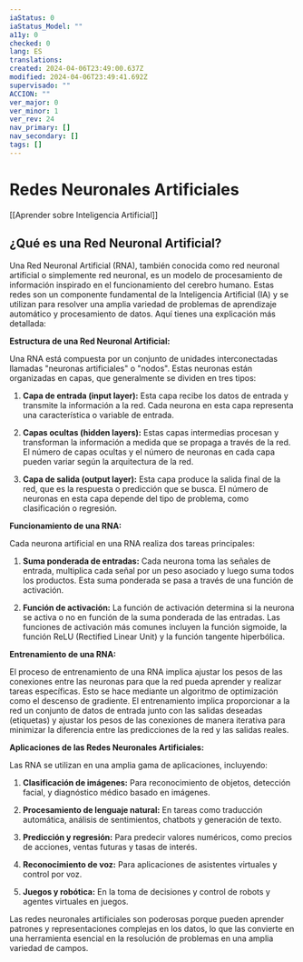 ```yaml
---
iaStatus: 0
iaStatus_Model: ""
a11y: 0
checked: 0
lang: ES
translations: 
created: 2024-04-06T23:49:00.637Z
modified: 2024-04-06T23:49:41.692Z
supervisado: ""
ACCION: ""
ver_major: 0
ver_minor: 1
ver_rev: 24
nav_primary: []
nav_secondary: []
tags: []
---
```

# Redes Neuronales Artificiales

[[Aprender sobre Inteligencia Artificial]]

## ¿Qué es una Red Neuronal Artificial?

Una Red Neuronal Artificial (RNA), también conocida como red neuronal artificial o simplemente red neuronal, es un modelo de procesamiento de información inspirado en el funcionamiento del cerebro humano. Estas redes son un componente fundamental de la Inteligencia Artificial (IA) y se utilizan para resolver una amplia variedad de problemas de aprendizaje automático y procesamiento de datos. Aquí tienes una explicación más detallada:

**Estructura de una Red Neuronal Artificial:**

Una RNA está compuesta por un conjunto de unidades interconectadas llamadas "neuronas artificiales" o "nodos". Estas neuronas están organizadas en capas, que generalmente se dividen en tres tipos:

1. **Capa de entrada (input layer):** Esta capa recibe los datos de entrada y transmite la información a la red. Cada neurona en esta capa representa una característica o variable de entrada.
    
2. **Capas ocultas (hidden layers):** Estas capas intermedias procesan y transforman la información a medida que se propaga a través de la red. El número de capas ocultas y el número de neuronas en cada capa pueden variar según la arquitectura de la red.
    
3. **Capa de salida (output layer):** Esta capa produce la salida final de la red, que es la respuesta o predicción que se busca. El número de neuronas en esta capa depende del tipo de problema, como clasificación o regresión.
    

**Funcionamiento de una RNA:**

Cada neurona artificial en una RNA realiza dos tareas principales:

1. **Suma ponderada de entradas:** Cada neurona toma las señales de entrada, multiplica cada señal por un peso asociado y luego suma todos los productos. Esta suma ponderada se pasa a través de una función de activación.
    
2. **Función de activación:** La función de activación determina si la neurona se activa o no en función de la suma ponderada de las entradas. Las funciones de activación más comunes incluyen la función sigmoide, la función ReLU (Rectified Linear Unit) y la función tangente hiperbólica.
    

**Entrenamiento de una RNA:**

El proceso de entrenamiento de una RNA implica ajustar los pesos de las conexiones entre las neuronas para que la red pueda aprender y realizar tareas específicas. Esto se hace mediante un algoritmo de optimización como el descenso de gradiente. El entrenamiento implica proporcionar a la red un conjunto de datos de entrada junto con las salidas deseadas (etiquetas) y ajustar los pesos de las conexiones de manera iterativa para minimizar la diferencia entre las predicciones de la red y las salidas reales.

**Aplicaciones de las Redes Neuronales Artificiales:**

Las RNA se utilizan en una amplia gama de aplicaciones, incluyendo:

1. **Clasificación de imágenes:** Para reconocimiento de objetos, detección facial, y diagnóstico médico basado en imágenes.
    
2. **Procesamiento de lenguaje natural:** En tareas como traducción automática, análisis de sentimientos, chatbots y generación de texto.
    
3. **Predicción y regresión:** Para predecir valores numéricos, como precios de acciones, ventas futuras y tasas de interés.
    
4. **Reconocimiento de voz:** Para aplicaciones de asistentes virtuales y control por voz.
    
5. **Juegos y robótica:** En la toma de decisiones y control de robots y agentes virtuales en juegos.
    

Las redes neuronales artificiales son poderosas porque pueden aprender patrones y representaciones complejas en los datos, lo que las convierte en una herramienta esencial en la resolución de problemas en una amplia variedad de campos.